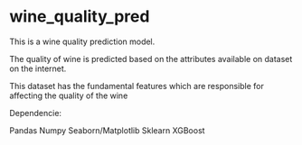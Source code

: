 # wine_quality_pred

This is a wine quality prediction model.

The quality of wine is predicted based on the attributes available on dataset on the internet.

This dataset has the fundamental features which are responsible for affecting the quality of the wine

Dependencie:

Pandas
Numpy
Seaborn/Matplotlib
Sklearn
XGBoost
